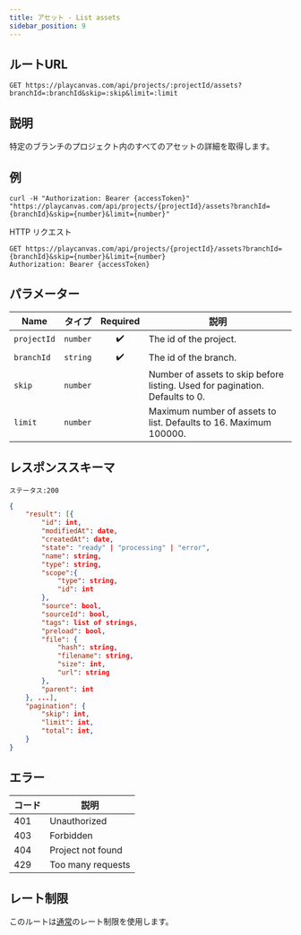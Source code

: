 ```yaml
---
title: アセット - List assets
sidebar_position: 9
---
```


## ルートURL

```none
GET https://playcanvas.com/api/projects/:projectId/assets?branchId=:branchId&skip=:skip&limit=:limit
```

## 説明

特定のブランチのプロジェクト内のすべてのアセットの詳細を取得します。

## 例

```none
curl -H "Authorization: Bearer {accessToken}" "https://playcanvas.com/api/projects/{projectId}/assets?branchId={branchId}&skip={number}&limit={number}"
```

HTTP リクエスト

```text
GET https://playcanvas.com/api/projects/{projectId}/assets?branchId={branchId}&skip={number}&limit={number}
Authorization: Bearer {accessToken}
```

## パラメーター

| Name        | タイプ       | Required | 説明                                                                  |
| ----------- | ---------- | :------: | ---------------------------------------------------------------------------- |
| `projectId` | `number`   | ✔️      | The id of the project.                                                       |
| `branchId`  | `string`   | ✔️      | The id of the branch.                                                        |
| `skip`      | `number`   |          | Number of assets to skip before listing. Used for pagination. Defaults to 0. |
| `limit`     | `number`   |          | Maximum number of assets to list. Defaults to 16. Maximum 100000.            |

## レスポンススキーマ

```none
ステータス:200
```

```json
{
    "result": [{
        "id": int,
        "modifiedAt": date,
        "createdAt": date,
        "state": "ready" | "processing" | "error",
        "name": string,
        "type": string,
        "scope":{
            "type": string,
            "id": int
        },
        "source": bool,
        "sourceId": bool,
        "tags": list of strings,
        "preload": bool,
        "file": {
            "hash": string,
            "filename": string,
            "size": int,
            "url": string
        },
        "parent": int
    }, ...],
    "pagination": {
        "skip": int,
        "limit": int,
        "total": int,
    }
}
```

## エラー

| コード | 説明       |
| ---- | ----------------- |
| 401  | Unauthorized      |
| 403  | Forbidden         |
| 404  | Project not found |
| 429  | Too many requests |

## レート制限

このルートは[通常][1]のレート制限を使用します。

[1]: /user-manual/api#rate-limiting
